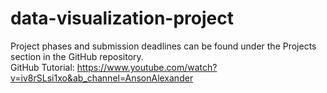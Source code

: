 # data-visualization-project
Project phases and submission deadlines can be found under the Projects section in the GitHub repository.  
GitHub Tutorial: https://www.youtube.com/watch?v=iv8rSLsi1xo&ab_channel=AnsonAlexander
